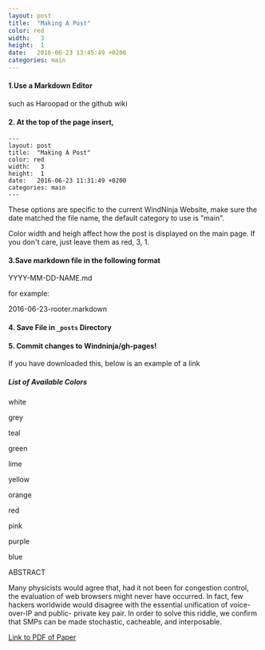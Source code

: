 ```yaml
---
layout: post
title:  "Making A Post"
color: red
width:   3
height:  1
date:   2016-06-23 13:45:49 +0200
categories: main
---
```


#### 1.Use a Markdown Editor
such as Haroopad or the github wiki


#### 2. At the top of the page insert,
```
---
layout: post
title:  "Making A Post"
color: red
width:   3
height:  1
date:   2016-06-23 11:31:49 +0200
categories: main
---
```
These options are specific to the current WindNinja Website,
make sure the date matched the file name,
the default category to use is "main".

Color width and heigh affect how the post is displayed on the main page. If you don't care, just leave them as red, 3, 1.


#### 3.Save markdown file in the following format
YYYY-MM-DD-NAME.md

for example:

2016-06-23-rooter.markdown

#### 4. Save File in `_posts` Directory

#### 5. Commit changes to Windninja/gh-pages!


If you have downloaded this, below is an example of a link




##### List of Available Colors

white

grey

teal

green

lime

yellow

orange

red

pink

purple

blue



ABSTRACT

Many physicists would agree that, had it not been for
congestion control, the evaluation of web browsers might never
have occurred. In fact, few hackers worldwide would disagree
with the essential unification of voice-over-IP and public-
private key pair. In order to solve this riddle, we confirm that
SMPs can be made stochastic, cacheable, and interposable.

[Link to PDF of Paper](https://firelab.github.io/windninja/pdf/rooter.pdf)
